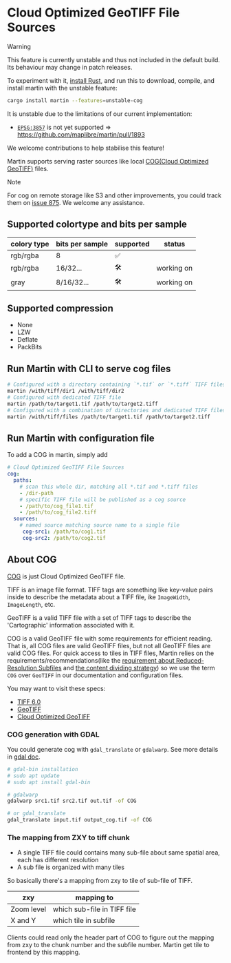 # Cloud Optimized GeoTIFF File Sources

> [!WARNING]
> This feature is currently unstable and thus not included in the default build.
> Its behaviour may change in patch releases.
>
> To experiment with it, [install Rust](https://rust-lang.org/tools/install/), and run this to download, compile, and install martin with the unstable feature:
>
> ```bash
> cargo install martin --features=unstable-cog
> ```
>
> It is unstable due to the limitations of our current implementation:
>
> - [`EPSG:3857`](https://epsg.io/3857) is not yet supported => <https://github.com/maplibre/martin/pull/1893>
>
> We welcome contributions to help stabilise this feature!

Martin supports serving raster sources like local [COG(Cloud Optimized GeoTIFF)](https://cogeo.org/) files.

> [!NOTE]
> For cog on remote storage like S3 and other improvements, you could track them on [issue 875](https://github.com/maplibre/martin/issues/875).
> We welcome any assistance.

## Supported colortype and bits per sample

| colory type | bits per sample | supported | status     |
| ----------- | --------------- | --------- | ---------- |
| rgb/rgba    | 8               | ✅         |            |
| rgb/rgba    | 16/32...        | 🛠️         | working on |
| gray        | 8/16/32...      | 🛠️         | working on |

## Supported compression

- None
- LZW
- Deflate
- PackBits

## Run Martin with CLI to serve cog files

```bash
# Configured with a directory containing `*.tif` or `*.tiff` TIFF files.
martin /with/tiff/dir1 /with/tiff/dir2
# Configured with dedicated TIFF file
martin /path/to/target1.tif /path/to/target2.tiff
# Configured with a combination of directories and dedicated TIFF files.
martin /with/tiff/files /path/to/target1.tif /path/to/target2.tiff
```

## Run Martin with configuration file

To add a COG in martin, simply add

```yml
# Cloud Optimized GeoTIFF File Sources
cog:
  paths:
    # scan this whole dir, matching all *.tif and *.tiff files
    - /dir-path
    # specific TIFF file will be published as a cog source
    - /path/to/cog_file1.tif
    - /path/to/cog_file2.tiff
  sources:
    # named source matching source name to a single file
     cog-src1: /path/to/cog1.tif
     cog-src2: /path/to/cog2.tif
```

## About COG

[COG](https://cogeo.org/) is just Cloud Optimized GeoTIFF file.

TIFF is an image file format. TIFF tags are something like key-value pairs inside to describe the metadata about a TIFF file, ike `ImageWidth`, `ImageLength`, etc.

GeoTIFF is a valid TIFF file with a set of TIFF tags to describe the 'Cartographic' information associated with it.

COG is a valid GeoTIFF file with some requirements for efficient reading. That is, all COG files are valid GeoTIFF files, but not all GeoTIFF files are valid COG files. For quick access to tiles in TIFF files, Martin relies on the requirements/recommendations(like the [requirement about Reduced-Resolution Subfiles](https://docs.ogc.org/is/21-026/21-026.html#_requirement_reduced_resolution_subfiles) and [the content dividing strategy](https://docs.ogc.org/is/21-026/21-026.html#_tiles)) so we use the term `COG` over `GeoTIFF` in our documentation and configuration files.

You may want to visit these specs:

- [TIFF 6.0](https://www.itu.int/itudoc/itu-t/com16/tiff-fx/docs/tiff6.pdf)
- [GeoTIFF](https://docs.ogc.org/is/19-008r4/19-008r4.html)
- [Cloud Optimized GeoTIFF](https://docs.ogc.org/is/21-026/21-026.html)

### COG generation with GDAL

You could generate cog with `gdal_translate` or `gdalwarp`. See more details in [gdal doc](https://gdal.org/en/latest/drivers/raster/cog.html).

```bash
# gdal-bin installation
# sudo apt update
# sudo apt install gdal-bin

# gdalwarp
gdalwarp src1.tif src2.tif out.tif -of COG

# or gdal_translate
gdal_translate input.tif output_cog.tif -of COG
```

### The mapping from ZXY to tiff chunk

- A single TIFF file could contains many sub-file about same spatial area, each has different resolution
- A sub file is organized with many tiles

So basically there's a mapping from zxy to tile of sub-file of TIFF.

| zxy        | mapping to                  |
| ---------- | --------------------------- |
| Zoom level | which sub-file in TIFF file |
| X and Y    | which tile in subfile       |

Clients could read only the header part of COG to figure out the mapping from zxy to the chunk number and the subfile number. Martin get tile to frontend by this mapping.
